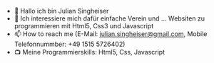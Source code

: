 - 👋 Hallo ich bin Julian Singheiser
- 👀 Ich interessiere mich dafür einfache Verein und ... Websiten zu programmieren mit Html5, Css3 und Javascript
- 📫 How to reach me (E-Mail: julian.singheiser@gmail.com, Mobile Telefonnummber: +49 1515 5726402)
- 📺 Meine Programmierskills: Html5, Css, Javascript

<!---
JuliQ89/JuliQ89 is a ✨ special ✨ repository because its `README.md` (this file) appears on your GitHub profile.
You can click the Preview link to take a look at your changes.
--->
